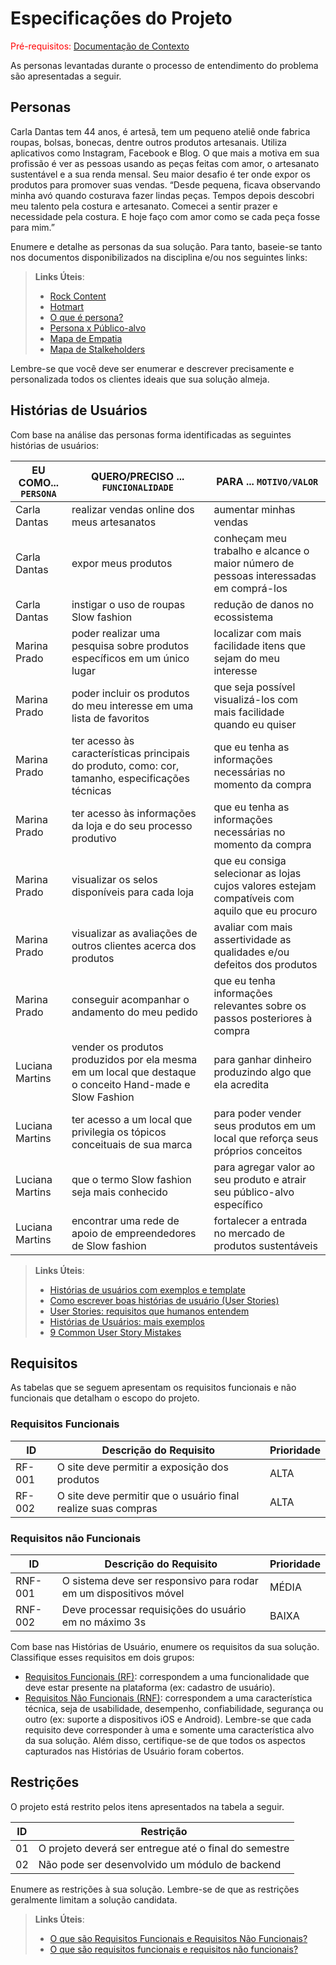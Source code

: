 # Especificações do Projeto

<span style="color:red">Pré-requisitos: <a href="1-Documentação de Contexto.md"> Documentação de Contexto</a></span>

As personas levantadas durante o processo de entendimento do problema são apresentadas a seguir. 

## Personas

Carla Dantas tem 44 anos, é artesã, tem um pequeno ateliê onde fabrica roupas, bolsas, bonecas, dentre outros produtos artesanais. Utiliza aplicativos como Instagram, Facebook e Blog. O que mais a motiva em sua profissão  é ver as pessoas usando as peças feitas com amor, o artesanato sustentável e a sua renda mensal.
Seu maior desafio é ter onde expor os produtos para promover suas vendas. 
“Desde pequena, ficava observando minha avó quando costurava fazer lindas peças. Tempos depois descobri meu talento pela costura e artesanato. Comecei a sentir prazer e necessidade pela costura. E hoje faço com amor como se cada peça fosse para mim.”


Enumere e detalhe as personas da sua solução. Para tanto, baseie-se tanto nos documentos disponibilizados na disciplina e/ou nos seguintes links:

> **Links Úteis**:
> - [Rock Content](https://rockcontent.com/blog/personas/)
> - [Hotmart](https://blog.hotmart.com/pt-br/como-criar-persona-negocio/)
> - [O que é persona?](https://resultadosdigitais.com.br/blog/persona-o-que-e/)
> - [Persona x Público-alvo](https://flammo.com.br/blog/persona-e-publico-alvo-qual-a-diferenca/)
> - [Mapa de Empatia](https://resultadosdigitais.com.br/blog/mapa-da-empatia/)
> - [Mapa de Stalkeholders](https://www.racecomunicacao.com.br/blog/como-fazer-o-mapeamento-de-stakeholders/)
>
Lembre-se que você deve ser enumerar e descrever precisamente e personalizada todos os clientes ideais que sua solução almeja.

## Histórias de Usuários

Com base na análise das personas forma identificadas as seguintes histórias de usuários:

|EU COMO... `PERSONA`| QUERO/PRECISO ... `FUNCIONALIDADE`                                                                       |PARA ... `MOTIVO/VALOR`                                                                        |
|--------------------|----------------------------------------------------------------------------------------------------------|-----------------------------------------------------------------------------------------------|
|Carla Dantas        | realizar vendas online dos meus artesanatos                                                              | aumentar minhas vendas                                                                        |
|Carla Dantas        | expor meus produtos                                                                                      | conheçam meu trabalho e alcance o maior número de pessoas interessadas em comprá-los          |
|Carla Dantas        | instigar o uso de roupas Slow fashion                                                                    | redução de danos no ecossistema                                                               |
|Marina Prado        | poder realizar uma pesquisa sobre produtos específicos em um único lugar                                 | localizar com mais facilidade itens que sejam do meu interesse                                |  
|Marina Prado        | poder incluir os produtos do meu interesse em uma lista de favoritos                                     | que seja possível visualizá-los com mais facilidade quando eu quiser                          |
|Marina Prado        | ter acesso às características principais do produto, como: cor, tamanho, especificações técnicas         | que eu tenha as informações necessárias no momento da compra                                  |
|Marina Prado	     | ter acesso às informações da loja e do seu processo produtivo	                                        | que eu tenha as informações necessárias no momento da compra                                  |
|Marina Prado	     | visualizar os selos disponíveis para cada loja	                                                        | que eu consiga selecionar as lojas cujos valores estejam compatíveis com aquilo que eu procuro|
|Marina Prado        | visualizar as avaliações de outros clientes acerca dos produtos    	                                | avaliar com mais assertividade as qualidades e/ou defeitos dos produtos                       |
|Marina Prado	     | conseguir acompanhar o andamento do meu pedido 	                                                        | que eu tenha informações relevantes sobre os passos posteriores à compra                      |
|Luciana Martins     | vender os produtos produzidos por ela mesma em um local que destaque o conceito Hand-made e Slow Fashion | para ganhar dinheiro produzindo algo que ela acredita                                         |
|Luciana Martins     | ter acesso a um local que privilegia os tópicos conceituais de sua marca                                 | para poder vender seus produtos em um local que reforça seus próprios conceitos               |
|Luciana Martins     | que o termo Slow fashion seja mais conhecido                                                             | para agregar valor ao seu produto e atrair seu público-alvo específico                        |
|Luciana Martins     | encontrar uma rede de apoio de empreendedores de Slow fashion	                                        | fortalecer a entrada no mercado de produtos sustentáveis                                      |

                                   


> **Links Úteis**:
> - [Histórias de usuários com exemplos e template](https://www.atlassian.com/br/agile/project-management/user-stories)
> - [Como escrever boas histórias de usuário (User Stories)](https://medium.com/vertice/como-escrever-boas-users-stories-hist%C3%B3rias-de-usu%C3%A1rios-b29c75043fac)
> - [User Stories: requisitos que humanos entendem](https://www.luiztools.com.br/post/user-stories-descricao-de-requisitos-que-humanos-entendem/)
> - [Histórias de Usuários: mais exemplos](https://www.reqview.com/doc/user-stories-example.html)
> - [9 Common User Story Mistakes](https://airfocus.com/blog/user-story-mistakes/)

## Requisitos

As tabelas que se seguem apresentam os requisitos funcionais e não funcionais que detalham o escopo do projeto.

### Requisitos Funcionais

|ID    | Descrição do Requisito                                             | Prioridade |
|------|--------------------------------------------------------------------|------------|
|RF-001| O site deve permitir a exposição dos produtos                      |   ALTA     | 
|RF-002| O site deve permitir que o usuário final realize suas compras      |   ALTA     |


### Requisitos não Funcionais

|ID     | Descrição do Requisito  |Prioridade |
|-------|-------------------------|----|
|RNF-001| O sistema deve ser responsivo para rodar em um dispositivos móvel | MÉDIA | 
|RNF-002| Deve processar requisições do usuário em no máximo 3s |  BAIXA | 

Com base nas Histórias de Usuário, enumere os requisitos da sua solução. Classifique esses requisitos em dois grupos:

- [Requisitos Funcionais
 (RF)](https://pt.wikipedia.org/wiki/Requisito_funcional):
 correspondem a uma funcionalidade que deve estar presente na
  plataforma (ex: cadastro de usuário).
- [Requisitos Não Funcionais
  (RNF)](https://pt.wikipedia.org/wiki/Requisito_n%C3%A3o_funcional):
  correspondem a uma característica técnica, seja de usabilidade,
  desempenho, confiabilidade, segurança ou outro (ex: suporte a
  dispositivos iOS e Android).
Lembre-se que cada requisito deve corresponder à uma e somente uma
característica alvo da sua solução. Além disso, certifique-se de que
todos os aspectos capturados nas Histórias de Usuário foram cobertos.

## Restrições

O projeto está restrito pelos itens apresentados na tabela a seguir.

|ID| Restrição                                             |
|--|-------------------------------------------------------|
|01| O projeto deverá ser entregue até o final do semestre |
|02| Não pode ser desenvolvido um módulo de backend        |


Enumere as restrições à sua solução. Lembre-se de que as restrições geralmente limitam a solução candidata.

> **Links Úteis**:
> - [O que são Requisitos Funcionais e Requisitos Não Funcionais?](https://codificar.com.br/requisitos-funcionais-nao-funcionais/)
> - [O que são requisitos funcionais e requisitos não funcionais?](https://analisederequisitos.com.br/requisitos-funcionais-e-requisitos-nao-funcionais-o-que-sao/)
